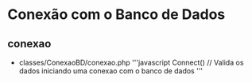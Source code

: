 # Conexão com o Banco de Dados
## conexao
* classes/ConexaoBD/conexao.php
'''javascript
Connect() // Valida os dados iniciando uma conexao com o banco de dados
'''